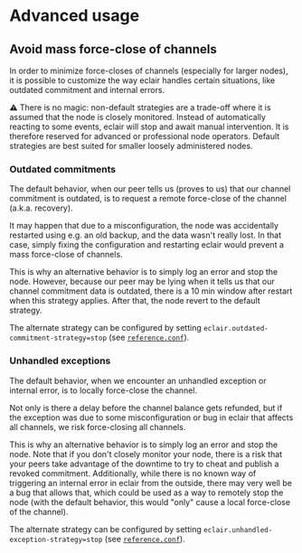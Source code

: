 # Advanced usage

## Avoid mass force-close of channels

In order to minimize force-closes of channels (especially for larger nodes), it is possible to customize the way eclair handles certain situations, like outdated commitment and internal errors.

:warning: There is no magic: non-default strategies are a trade-off where it is assumed that the node is closely monitored. Instead of automatically reacting to some events, eclair will stop and await manual intervention. It is therefore reserved for advanced or professional node operators. Default strategies are best suited for smaller loosely administered nodes.

### Outdated commitments

The default behavior, when our peer tells us (proves to us) that our channel commitment is outdated, is to request a remote force-close of the channel (a.k.a. recovery).

It may happen that due to a misconfiguration, the node was accidentally restarted using e.g. an old backup, and the data wasn't really lost. In that case, simply fixing the configuration and restarting eclair would prevent a mass force-close of channels.

This is why an alternative behavior is to simply log an error and stop the node. However, because our peer may be lying when it tells us that our channel commitment data is outdated, there is a 10 min window after restart when this strategy applies. After that, the node revert to the default strategy. 

The alternate strategy can be configured by setting `eclair.outdated-commitment-strategy=stop`  (see [`reference.conf`](https://github.com/ACINQ/eclair/blob/master/eclair-core/src/main/resources/reference.conf)).

### Unhandled exceptions

The default behavior, when we encounter an unhandled exception or internal error, is to locally force-close the channel.

Not only is there a delay before the channel balance gets refunded, but if the exception was due to some misconfiguration or bug in eclair that affects all channels, we risk force-closing all channels.

This is why an alternative behavior is to simply log an error and stop the node. Note that if you don't closely monitor your node, there is a risk that your peers take advantage of the downtime to try to cheat and publish a revoked commitment. Additionally, while there is no known way of triggering an internal error in eclair from the outside, there may very well be a bug that allows that, which could be used as a way to remotely stop the node (with the default behavior, this would "only" cause a local force-close of the channel).

The alternate strategy can be configured by setting `eclair.unhandled-exception-strategy=stop`  (see [`reference.conf`](https://github.com/ACINQ/eclair/blob/master/eclair-core/src/main/resources/reference.conf)).